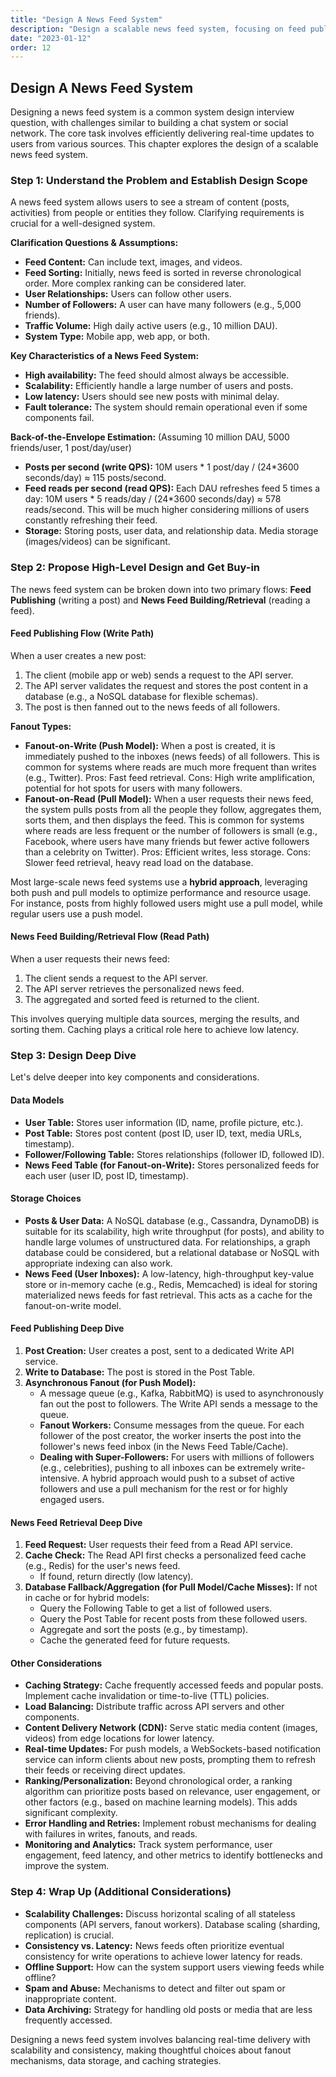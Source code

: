 ```yaml
---
title: "Design A News Feed System"
description: "Design a scalable news feed system, focusing on feed publishing, aggregation, and key architectural components for high traffic."
date: "2023-01-12"
order: 12
---
```


## Design A News Feed System

Designing a news feed system is a common system design interview question, with challenges similar to building a chat system or social network. The core task involves efficiently delivering real-time updates to users from various sources. This chapter explores the design of a scalable news feed system.

### Step 1: Understand the Problem and Establish Design Scope

A news feed system allows users to see a stream of content (posts, activities) from people or entities they follow. Clarifying requirements is crucial for a well-designed system.

**Clarification Questions & Assumptions:**
*   **Feed Content:** Can include text, images, and videos.
*   **Feed Sorting:** Initially, news feed is sorted in reverse chronological order. More complex ranking can be considered later.
*   **User Relationships:** Users can follow other users.
*   **Number of Followers:** A user can have many followers (e.g., 5,000 friends).
*   **Traffic Volume:** High daily active users (e.g., 10 million DAU).
*   **System Type:** Mobile app, web app, or both.

**Key Characteristics of a News Feed System:**
*   **High availability:** The feed should almost always be accessible.
*   **Scalability:** Efficiently handle a large number of users and posts.
*   **Low latency:** Users should see new posts with minimal delay.
*   **Fault tolerance:** The system should remain operational even if some components fail.

**Back-of-the-Envelope Estimation:**
(Assuming 10 million DAU, 5000 friends/user, 1 post/day/user)

*   **Posts per second (write QPS):** 10M users * 1 post/day / (24*3600 seconds/day) ≈ 115 posts/second.
*   **Feed reads per second (read QPS):** Each DAU refreshes feed 5 times a day: 10M users * 5 reads/day / (24*3600 seconds/day) ≈ 578 reads/second. This will be much higher considering millions of users constantly refreshing their feed.
*   **Storage:** Storing posts, user data, and relationship data. Media storage (images/videos) can be significant.

### Step 2: Propose High-Level Design and Get Buy-in

The news feed system can be broken down into two primary flows: **Feed Publishing** (writing a post) and **News Feed Building/Retrieval** (reading a feed).

#### Feed Publishing Flow (Write Path)

When a user creates a new post:
1.  The client (mobile app or web) sends a request to the API server.
2.  The API server validates the request and stores the post content in a database (e.g., a NoSQL database for flexible schemas).
3.  The post is then fanned out to the news feeds of all followers.

**Fanout Types:**
*   **Fanout-on-Write (Push Model):** When a post is created, it is immediately pushed to the inboxes (news feeds) of all followers. This is common for systems where reads are much more frequent than writes (e.g., Twitter). Pros: Fast feed retrieval. Cons: High write amplification, potential for hot spots for users with many followers.
*   **Fanout-on-Read (Pull Model):** When a user requests their news feed, the system pulls posts from all the people they follow, aggregates them, sorts them, and then displays the feed. This is common for systems where reads are less frequent or the number of followers is small (e.g., Facebook, where users have many friends but fewer active followers than a celebrity on Twitter). Pros: Efficient writes, less storage. Cons: Slower feed retrieval, heavy read load on the database.

Most large-scale news feed systems use a **hybrid approach**, leveraging both push and pull models to optimize performance and resource usage. For instance, posts from highly followed users might use a pull model, while regular users use a push model.

#### News Feed Building/Retrieval Flow (Read Path)

When a user requests their news feed:
1.  The client sends a request to the API server.
2.  The API server retrieves the personalized news feed.
3.  The aggregated and sorted feed is returned to the client.

This involves querying multiple data sources, merging the results, and sorting them. Caching plays a critical role here to achieve low latency.

### Step 3: Design Deep Dive

Let's delve deeper into key components and considerations.

#### Data Models

*   **User Table:** Stores user information (ID, name, profile picture, etc.).
*   **Post Table:** Stores post content (post ID, user ID, text, media URLs, timestamp).
*   **Follower/Following Table:** Stores relationships (follower ID, followed ID).
*   **News Feed Table (for Fanout-on-Write):** Stores personalized feeds for each user (user ID, post ID, timestamp).

#### Storage Choices

*   **Posts & User Data:** A NoSQL database (e.g., Cassandra, DynamoDB) is suitable for its scalability, high write throughput (for posts), and ability to handle large volumes of unstructured data. For relationships, a graph database could be considered, but a relational database or NoSQL with appropriate indexing can also work.
*   **News Feed (User Inboxes):** A low-latency, high-throughput key-value store or in-memory cache (e.g., Redis, Memcached) is ideal for storing materialized news feeds for fast retrieval. This acts as a cache for the fanout-on-write model.

#### Feed Publishing Deep Dive

1.  **Post Creation:** User creates a post, sent to a dedicated Write API service.
2.  **Write to Database:** The post is stored in the Post Table.
3.  **Asynchronous Fanout (for Push Model):**
    *   A message queue (e.g., Kafka, RabbitMQ) is used to asynchronously fan out the post to followers. The Write API sends a message to the queue.
    *   **Fanout Workers:** Consume messages from the queue. For each follower of the post creator, the worker inserts the post into the follower's news feed inbox (in the News Feed Table/Cache).
    *   **Dealing with Super-Followers:** For users with millions of followers (e.g., celebrities), pushing to all inboxes can be extremely write-intensive. A hybrid approach would push to a subset of active followers and use a pull mechanism for the rest or for highly engaged users.

#### News Feed Retrieval Deep Dive

1.  **Feed Request:** User requests their feed from a Read API service.
2.  **Cache Check:** The Read API first checks a personalized feed cache (e.g., Redis) for the user's news feed.
    *   If found, return directly (low latency).
3.  **Database Fallback/Aggregation (for Pull Model/Cache Misses):** If not in cache or for hybrid models:
    *   Query the Following Table to get a list of followed users.
    *   Query the Post Table for recent posts from these followed users.
    *   Aggregate and sort the posts (e.g., by timestamp).
    *   Cache the generated feed for future requests.

#### Other Considerations

*   **Caching Strategy:** Cache frequently accessed feeds and popular posts. Implement cache invalidation or time-to-live (TTL) policies.
*   **Load Balancing:** Distribute traffic across API servers and other components.
*   **Content Delivery Network (CDN):** Serve static media content (images, videos) from edge locations for lower latency.
*   **Real-time Updates:** For push models, a WebSockets-based notification service can inform clients about new posts, prompting them to refresh their feeds or receiving direct updates.
*   **Ranking/Personalization:** Beyond chronological order, a ranking algorithm can prioritize posts based on relevance, user engagement, or other factors (e.g., based on machine learning models). This adds significant complexity.
*   **Error Handling and Retries:** Implement robust mechanisms for dealing with failures in writes, fanouts, and reads.
*   **Monitoring and Analytics:** Track system performance, user engagement, feed latency, and other metrics to identify bottlenecks and improve the system.

### Step 4: Wrap Up (Additional Considerations)

*   **Scalability Challenges:** Discuss horizontal scaling of all stateless components (API servers, fanout workers). Database scaling (sharding, replication) is crucial.
*   **Consistency vs. Latency:** News feeds often prioritize eventual consistency for write operations to achieve lower latency for reads.
*   **Offline Support:** How can the system support users viewing feeds while offline?
*   **Spam and Abuse:** Mechanisms to detect and filter out spam or inappropriate content.
*   **Data Archiving:** Strategy for handling old posts or media that are less frequently accessed.

Designing a news feed system involves balancing real-time delivery with scalability and consistency, making thoughtful choices about fanout mechanisms, data storage, and caching strategies. 